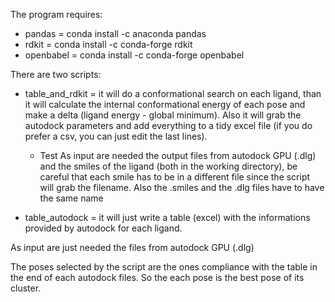The program requires:

- pandas = conda install -c anaconda pandas
- rdkit = conda install -c conda-forge rdkit
- openbabel = conda install -c conda-forge openbabel

There are two scripts:

- table_and_rdkit = it will do a conformational search on each ligand, than it will calculate the internal conformational energy of each pose and make a delta (ligand energy - global minimum). Also it will grab the autodock parameters and add everything to a tidy excel file (if you do prefer a csv, you can just edit the last lines).
  - Test 
As input are needed the output files from autodock GPU (.dlg) and the smiles of the ligand (both in the working directory), be careful that each smile has to be in a different file since the script will grab the filename. Also the .smiles and the .dlg files have to have the same name

- table_autodock = it will just write a table (excel) with the informations provided by autodock for each ligand.

As input are just needed the files from autodock GPU (.dlg)

The poses selected by the script are the ones compliance with the table in the end of each autodock files. So the each pose is the best pose of its cluster.

